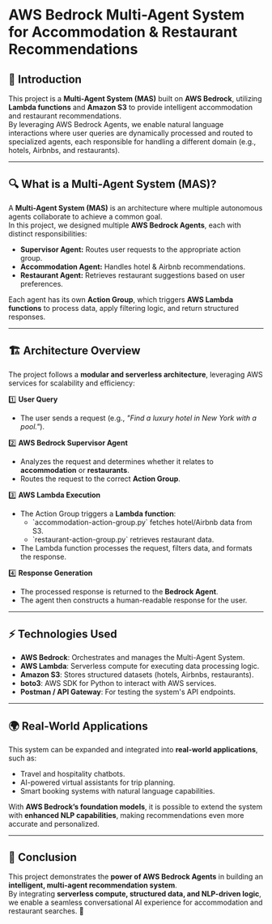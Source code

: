 # AWS Bedrock Multi-Agent System for Accommodation & Restaurant Recommendations

## 📌 Introduction
This project is a **Multi-Agent System (MAS)** built on **AWS Bedrock**, utilizing **Lambda functions** and **Amazon S3** to provide intelligent accommodation and restaurant recommendations.  
By leveraging AWS Bedrock Agents, we enable natural language interactions where user queries are dynamically processed and routed to specialized agents, each responsible for handling a different domain (e.g., hotels, Airbnbs, and restaurants).  

---

## 🔍 What is a Multi-Agent System (MAS)?
A **Multi-Agent System (MAS)** is an architecture where multiple autonomous agents collaborate to achieve a common goal.  
In this project, we designed multiple **AWS Bedrock Agents**, each with distinct responsibilities:  

- **Supervisor Agent:** Routes user requests to the appropriate action group.  
- **Accommodation Agent:** Handles hotel & Airbnb recommendations.  
- **Restaurant Agent:** Retrieves restaurant suggestions based on user preferences.  

Each agent has its own **Action Group**, which triggers **AWS Lambda functions** to process data, apply filtering logic, and return structured responses.  

---

## 🏗 Architecture Overview
The project follows a **modular and serverless architecture**, leveraging AWS services for scalability and efficiency:

1️⃣ **User Query**  
   - The user sends a request (e.g., *"Find a luxury hotel in New York with a pool."*).  

2️⃣ **AWS Bedrock Supervisor Agent**  
   - Analyzes the request and determines whether it relates to **accommodation** or **restaurants**.  
   - Routes the request to the correct **Action Group**.  

3️⃣ **AWS Lambda Execution**  
   - The Action Group triggers a **Lambda function**:
     - \`accommodation-action-group.py\` fetches hotel/Airbnb data from S3.
     - \`restaurant-action-group.py\` retrieves restaurant data.  
   - The Lambda function processes the request, filters data, and formats the response.  

4️⃣ **Response Generation**  
   - The processed response is returned to the **Bedrock Agent**.  
   - The agent then constructs a human-readable response for the user.  

---

## ⚡ Technologies Used
- **AWS Bedrock**: Orchestrates and manages the Multi-Agent System.  
- **AWS Lambda**: Serverless compute for executing data processing logic.  
- **Amazon S3**: Stores structured datasets (hotels, Airbnbs, restaurants).  
- **boto3**: AWS SDK for Python to interact with AWS services.  
- **Postman / API Gateway**: For testing the system's API endpoints.  

---

## 🌍 Real-World Applications
This system can be expanded and integrated into **real-world applications**, such as:
- Travel and hospitality chatbots.  
- AI-powered virtual assistants for trip planning.  
- Smart booking systems with natural language capabilities.  

With **AWS Bedrock’s foundation models**, it is possible to extend the system with **enhanced NLP capabilities**, making recommendations even more accurate and personalized.  

---


## 🔗 Conclusion
This project demonstrates the **power of AWS Bedrock Agents** in building an **intelligent, multi-agent recommendation system**.  
By integrating **serverless compute, structured data, and NLP-driven logic**, we enable a seamless conversational AI experience for accommodation and restaurant searches. 🚀  
